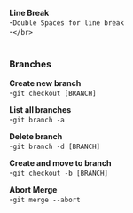__Line Break__  
-`Double Spaces for line break`  
-`</br>`
<br>
</br>
### Branches

__Create new branch__  
-`git checkout [BRANCH]`

__List all branches__  
-`git branch -a`

__Delete branch__  
-`git branch -d [BRANCH]`

__Create and move to branch__  
-`git checkout -b [BRANCH]`

__Abort Merge__    
-`git merge --abort`
